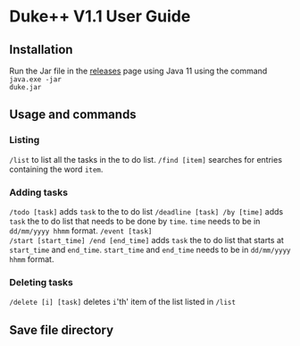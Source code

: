 # Duke++ V1.1 User Guide

## Installation

Run the Jar file in the [releases](https://github.com/AY1920S1-CS2113T-T12-2/main/releases) page using Java 11 using the command <code>java.exe -jar duke.jar</code>

## Usage and commands

### Listing
<code>/list</code> to list all the tasks in the to do list.
<code>/find [item]</code> searches for entries containing the word <code>item</code>.

### Adding tasks
<code>/todo [task]</code> adds <code>task</code> to the to do list
<code>/deadline [task] /by [time]</code> adds <code>task</code> the to do list that needs to be done by <code>time</code>. <code>time</code> needs to be in <code>dd/mm/yyyy hhmm</code> format.
<code>/event [task] /start [start_time] /end [end_time]</code> adds <code>task</code> the to do list that starts at <code>start_time</code> and <code>end_time</code>. <code>start_time</code> and <code>end_time</code> needs to be in <code>dd/mm/yyyy hhmm</code> format.

### Deleting tasks
<code>/delete [i] [task]</code> deletes <code>i</code>'th' item of the list listed in <code>/list</code>


## Save file directory
